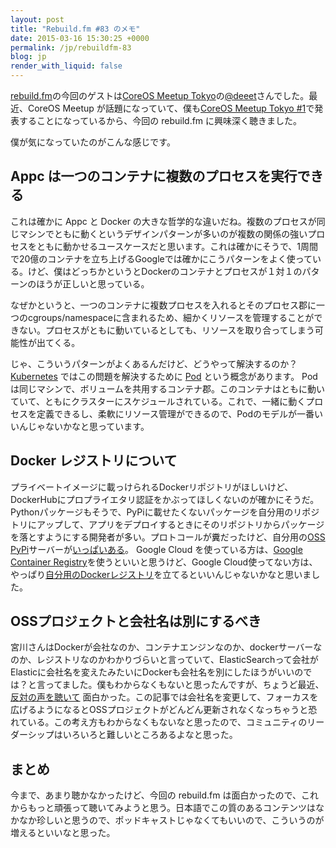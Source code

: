 ```yaml
---
layout: post
title: "Rebuild.fm #83 のメモ"
date: 2015-03-16 15:30:25 +0000
permalink: /jp/rebuildfm-83
blog: jp
render_with_liquid: false
---
```


[rebuild.fm](http://rebuild.fm/)の今回のゲストは[CoreOS Meetup Tokyo](http://coreos-meetup-tokyo.connpass.com/)の[@deeet](https://twitter.com/deeeet)さんでした。最近、CoreOS Meetup が話題になっていて、僕も[CoreOS Meetup Tokyo #1](http://coreos-meetup-tokyo.connpass.com/event/12596/)で発表することになっているから、今回の rebuild.fm に興味深く聴きました。

僕が気になっていたのがこんな感じです。

## Appc は一つのコンテナに複数のプロセスを実行できる

これは確かに Appc と Docker の大きな哲学的な違いだね。複数のプロセスが同じマシンでともに動くというデザインパターンが多いのが複数の関係の強いプロセスをともに動かせるユースケースだと思います。これは確かにそうで、1周間で20億のコンテナを立ち上げるGoogleでは確かにこうパターンをよく使っている。けど、僕はどっちかというとDockerのコンテナとプロセスが１対１のパターンのほうが正しいと思っている。

なぜかというと、一つのコンテナに複数プロセスを入れるとそのプロセス郡に一つのcgroups/namespaceに含まれるため、細かくリソースを管理することができない。プロセスがともに動いているとしても、リソースを取り合ってしまう可能性が出てくる。

じゃ、こういうパターンがよくあるんだけど、どうやって解決するのか？ [Kubernetes](http://kubernetes.io/) ではこの問題を解決するために [Pod](https://github.com/GoogleCloudPlatform/kubernetes/blob/master/docs/pods.md) という概念があります。 Pod は同じマシンで、ボリュームを共用するコンテナ郡。このコンテナはともに動いていて、ともにクラスターにスケジュールされている。これで、一緒に動くプロセスを定義できるし、柔軟にリソース管理ができるので、Podのモデルが一番いいんじゃないかなと思っています。

## Docker レジストリについて

プライベートイメージに載っけられるDockerリポジトリがほしいけど、DockerHubにプロプライエタリ認証をかぶってほしくないのが確かにそうだ。Pythonパッケージもそうで、PyPiに載せたくないパッケージを自分用のリポジトリにアップして、アプリをデプロイするときにそのリポジトリからパッケージを落とすようにする開発者が多い。プロトコールが糞だったけど、自分用の[OSS PyPi](http://pypi.python.org/)サーバーが[いっぱいある](https://github.com/search?utf8=%E2%9C%93&q=pypi)。 Google Cloud を使っている方は、[Google Container Registry](https://cloud.google.com/tools/container-registry/)を使うといいと思うけど、Google Cloud使ってない方は、やっぱり[自分用のDockerレジストリ](https://github.com/docker/docker-registry)を立てるといいんじゃないかなと思いました。

## OSSプロジェクトと会社名は別にするべき

宮川さんはDockerが会社なのか、コンテナエンジンなのか、dockerサーバーなのか、レジストリなのかわかりづらいと言っていて、ElasticSearchって会社がElasticに会社名を変えたみたいにDockerも会社名を別にしたほうがいいのでは？と言ってました。僕もわからなくもないと思ったんですが、ちょうど最近、[反対の声を聴いて](http://kiyototamura.tumblr.com/post/113579239612/goodbye-elasticsearch) 面白かった。この記事では会社名を変更して、フォーカスを広げるようになるとOSSプロジェクトがどんどん更新されなくなっちゃうと恐れている。この考え方もわからなくもないなと思ったので、コミュニティのリーダーシップはいろいろと難しいところあるよなと思った。

## まとめ

今まで、あまり聴かなかったけど、今回の rebuild.fm は面白かったので、これからもっと頑張って聴いてみようと思う。日本語でこの質のあるコンテンツはなかなか珍しいと思うので、ポッドキャストじゃなくてもいいので、こういうのが増えるといいなと思った。
